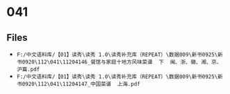 # 041

## Files

- `F:/中文语料库/【01】读秀\读秀 1.0\读秀补充库（REPEAT）\数据009\新书0925\新书0920\112\041\11204146_餐馆与家庭十地方风味菜谱  下  闽、浙、徽、湘、京、沪篇.pdf`
- `F:/中文语料库/【01】读秀\读秀 1.0\读秀补充库（REPEAT）\数据009\新书0925\新书0920\112\041\11204147_中国菜谱  上海.pdf`
